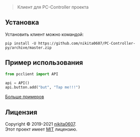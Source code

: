 > Клиент для PC-Controller проекта

## Установка

Установить клиент можно командой:

```shell
pip install -U https://github.com/nikita0607/PC-Controller-py/archive/master.zip
```

## Пример использования

```python
from pcclient import API

api = API()
api.button.add("but", "Tap me!!!")
```
[Больше примеров]("https://github.com/nikita0607/PC-Controller-py/master/examples")


## Лицензия

Copyright © 2019-2021 [nikita0607](https://github.com/nikita0607).\
Этот проект имеет [MIT](https://github.com/nikita0607/LICENSE) лицензию.

